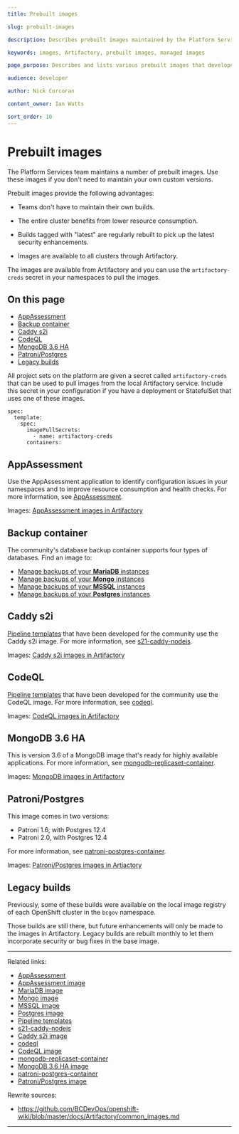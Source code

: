 ```yaml
---
title: Prebuilt images

slug: prebuilt-images

description: Describes prebuilt images maintained by the Platform Services team and available for use in applications.

keywords: images, Artifactory, prebuilt images, managed images

page_purpose: Describes and lists various prebuilt images that developers can use in their projects.

audience: developer

author: Nick Corcoran

content_owner: Ian Watts

sort_order: 10
---
```

# Prebuilt images

The Platform Services team maintains a number of prebuilt images. Use these images if you don't need to maintain your own custom versions.

Prebuilt images provide the following advantages:

* Teams don't have to maintain their own builds.

* The entire cluster benefits from lower resource consumption.

* Builds tagged with "latest" are regularly rebuilt to pick up the latest security enhancements.

* Images are available to all clusters through Artifactory.

The images are available from Artifactory and you can use the `artifactory-creds` secret in your namespaces to pull the images.

## On this page

- [AppAssessment](#appassessment)
- [Backup container](#backup-container)
- [Caddy s2i](#caddy-s2i)
- [CodeQL](#codeql)
- [MongoDB 3.6 HA](#mongodb-36-ha)
- [Patroni/Postgres](#patronipostgres)
- [Legacy builds](#legacy-builds)

All project sets on the platform are given a secret called `artifactory-creds` that can be used to pull images from the local Artifactory service. Include this secret in your configuration if you have a deployment or StatefulSet that uses one of these images.

```
spec:
  template:
    spec:
      imagePullSecrets:
        - name: artifactory-creds
      containers:
```

## AppAssessment
Use the AppAssessment application to identify configuration issues in your namespaces and to improve resource consumption and health checks. For more information, see [AppAssessment](https://github.com/bcgov/AppAssessment).

Images: [AppAssessment images in Artifactory](https://artifacts.developer.gov.bc.ca/ui/repos/tree/General/bcgov-docker-local/app-assessment)

## Backup container
The community's database backup container supports four types of databases. Find an image to:
- [Manage backups of your **MariaDB** instances](https://artifacts.developer.gov.bc.ca/ui/repos/tree/General/bcgov-docker-local/backup-container-mariadb) 
- [Manage backups of your **Mongo** instances](https://artifacts.developer.gov.bc.ca/ui/repos/tree/General/bcgov-docker-local/backup-container-mongo)
- [Manage backups of your **MSSQL** instances](https://artifacts.developer.gov.bc.ca/ui/repos/tree/General/bcgov-docker-local/backup-container-mssql)
- [Manage backups of your **Postgres** instances](https://artifacts.developer.gov.bc.ca/ui/repos/tree/General/bcgov-docker-local/backup-container-postgres)

## Caddy s2i
[Pipeline templates](https://github.com/bcgov/pipeline-templates) that have been developed for the community use the Caddy s2i image. For more information, see [s21-caddy-nodejs](https://github.com/bcgov/s2i-caddy-nodejs).

Images: [Caddy s2i images in Artifactory](https://artifacts.developer.gov.bc.ca/ui/repos/tree/General/bcgov-docker-local/caddy-s2i-builder)

## CodeQL
[Pipeline templates](https://github.com/bcgov/pipeline-templates) that have been developed for the community use the CodeQL image. For more information, see [codeql](https://github.com/bcgov/pipeline-templates/tree/main/tekton/base/tasks/codeql).

Images: [CodeQL images in Artifactory](https://artifacts.developer.gov.bc.ca/ui/repos/tree/General/bcgov-docker-local/codeql)

## MongoDB 3.6 HA
This is version 3.6 of a MongoDB image that's ready for highly available applications. For more information, see [mongodb-replicaset-container](https://github.com/bcgov/mongodb-replicaset-container).

Images: [MongoDB images in Artifactory](https://artifacts.developer.gov.bc.ca/ui/repos/tree/General/bcgov-docker-local/mongodb-36-ha)

## Patroni/Postgres
This image comes in two versions:
- Patroni 1.6, with Postgres 12.4
- Patroni 2.0, with Postgres 12.4

For more information, see [patroni-postgres-container](https://github.com/bcgov/patroni-postgres-container.git).

Images: [Patroni/Postgres images in Artiactory](https://artifacts.developer.gov.bc.ca/ui/repos/tree/General/bcgov-docker-local/patroni-postgres)

## Legacy builds
Previously, some of these builds were available on the local image registry of each OpenShift cluster in the `bcgov` namespace.

Those builds are still there, but future enhancements will only be made to the images in Artifactory. Legacy builds are rebuilt monthly to let them incorporate security or bug fixes in the base image.

---
Related links:
- [AppAssessment](https://github.com/bcgov/AppAssessment)
- [AppAssessment image](https://artifacts.developer.gov.bc.ca/ui/repos/tree/General/bcgov-docker-local/app-assessment)
- [MariaDB image](https://artifacts.developer.gov.bc.ca/ui/repos/tree/General/bcgov-docker-local/backup-container-mariadb)
- [Mongo image](https://artifacts.developer.gov.bc.ca/ui/repos/tree/General/bcgov-docker-local/backup-container-mongo)
- [MSSQL image](https://artifacts.developer.gov.bc.ca/ui/repos/tree/General/bcgov-docker-local/backup-container-mssql)
- [Postgres image](https://artifacts.developer.gov.bc.ca/ui/repos/tree/General/bcgov-docker-local/backup-container-postgres)
- [Pipeline templates](https://github.com/bcgov/pipeline-templates)
- [s21-caddy-nodejs](https://github.com/bcgov/s2i-caddy-nodejs)
- [Caddy s2i image](https://artifacts.developer.gov.bc.ca/ui/repos/tree/General/bcgov-docker-local/caddy-s2i-builder)
- [codeql](https://github.com/bcgov/pipeline-templates/tree/main/tekton/base/tasks/codeql)
- [CodeQL image](https://artifacts.developer.gov.bc.ca/ui/repos/tree/General/bcgov-docker-local/codeql)
- [mongodb-replicaset-container](https://github.com/bcgov/mongodb-replicaset-container)
- [MongoDB 3.6 HA image](https://artifacts.developer.gov.bc.ca/ui/repos/tree/General/bcgov-docker-local/mongodb-36-ha)
- [patroni-postgres-container](https://github.com/bcgov/patroni-postgres-container.git)
- [Patroni/Postgres image](https://artifacts.developer.gov.bc.ca/ui/repos/tree/General/bcgov-docker-local/patroni-postgres)

Rewrite sources:
* https://github.com/BCDevOps/openshift-wiki/blob/master/docs/Artifactory/common_images.md
---
